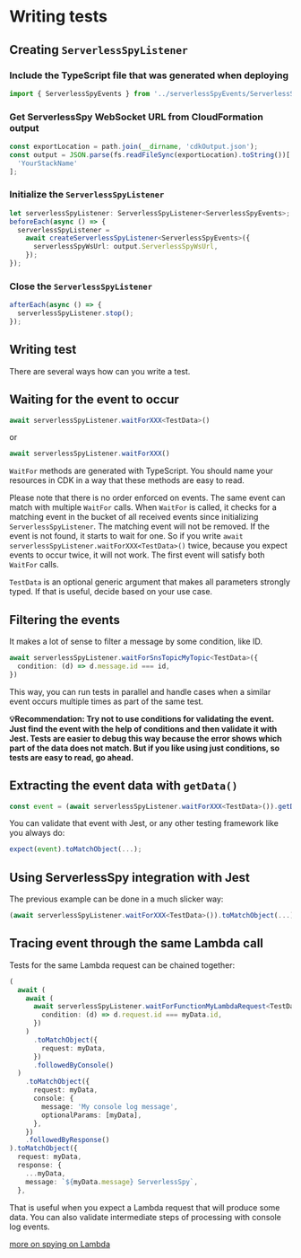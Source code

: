 # Writing tests

## Creating `ServerlessSpyListener`

### Include the TypeScript file that was generated when deploying

```typescript
import { ServerlessSpyEvents } from '../serverlessSpyEvents/ServerlessSpyEvents';
```

### Get ServerlessSpy WebSocket URL from CloudFormation output
```typescript
const exportLocation = path.join(__dirname, 'cdkOutput.json');
const output = JSON.parse(fs.readFileSync(exportLocation).toString())[
  'YourStackName'
];
```

### Initialize the `ServerlessSpyListener`
```typescript
let serverlessSpyListener: ServerlessSpyListener<ServerlessSpyEvents>;
beforeEach(async () => {
  serverlessSpyListener =
    await createServerlessSpyListener<ServerlessSpyEvents>({
      serverlessSpyWsUrl: output.ServerlessSpyWsUrl,
    });
});
```  

### Close the `ServerlessSpyListener`
```typescript
afterEach(async () => {
  serverlessSpyListener.stop();
});
```
## Writing test

There are several ways how can you write a test.

## Waiting for the event to occur

```typescript
await serverlessSpyListener.waitForXXX<TestData>()
```
or
```typescript
await serverlessSpyListener.waitForXXX()
```

`WaitFor` methods are generated with TypeScript. You should name your resources in CDK in a way that these methods are easy to read.

Please note that there is no order enforced on events. The same event can match with multiple `WaitFor` calls. When `WaitFor` is called, it checks for a matching event in the bucket of all received events since initializing `ServerlessSpyListener`. The matching event will not be removed. If the event is not found, it starts to wait for one. So if you write  `await serverlessSpyListener.waitForXXX<TestData>()` twice, because you expect events to occur twice, it will not work. The first event will satisfy both `WaitFor` calls. 

`TestData` is an optional generic argument that makes all parameters strongly typed. If that is useful, decide based on your use case.

## Filtering the events

It makes a lot of sense to filter a message by some condition, like ID.
```typescript
await serverlessSpyListener.waitForSnsTopicMyTopic<TestData>({
  condition: (d) => d.message.id === id,
})
```
This way, you can run tests in parallel and handle cases when a similar event occurs multiple times as part of the same test.

**💡Recommendation: Try not to use conditions for validating the event. Just find the event with the help of conditions and then validate it with Jest. Tests are easier to debug this way because the error shows which part of the data does not match. But if you like using just conditions, so tests are easy to read, go ahead.**

## Extracting the event data with `getData()`
```typescript
const event = (await serverlessSpyListener.waitForXXX<TestData>()).getData();
```
You can validate that event with Jest, or any other testing framework like you always do:
```typescript
expect(event).toMatchObject(...);
```

## Using ServerlessSpy integration with Jest
The previous example can be done in a much slicker way:

```typescript
(await serverlessSpyListener.waitForXXX<TestData>()).toMatchObject(...);
```

## Tracing event through the same Lambda call
Tests for the same Lambda request can be chained together:
```typescript
(
  await (
    await (
      await serverlessSpyListener.waitForFunctionMyLambdaRequest<TestData>({
        condition: (d) => d.request.id === myData.id,
      })
    )
      .toMatchObject({
        request: myData,
      })
      .followedByConsole()
  )
    .toMatchObject({
      request: myData,
      console: {
        message: 'My console log message',
        optionalParams: [myData],
      },
    })
    .followedByResponse()
).toMatchObject({
  request: myData,
  response: {
    ...myData,
    message: `${myData.message} ServerlessSpy`,
  },
```
That is useful when you expect a Lambda request that will produce some data. You can also validate intermediate steps of processing with console log events.

[more on spying on Lambda](Lambda.md)